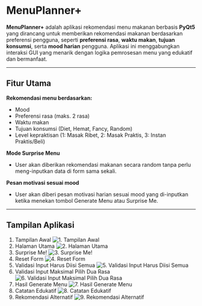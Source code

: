 # MenuPlanner+

**MenuPlanner+** adalah aplikasi rekomendasi menu makanan berbasis **PyQt5** yang dirancang untuk memberikan rekomendasi makanan berdasarkan preferensi pengguna, seperti **preferensi rasa**, **waktu makan**, **tujuan konsumsi**, serta **mood harian** pengguna. Aplikasi ini menggabungkan interaksi GUI yang menarik dengan logika pemrosesan menu yang edukatif dan bermanfaat.

---

## Fitur Utama

**Rekomendasi menu berdasarkan:**  
- Mood
- Preferensi rasa (maks. 2 rasa)
- Waktu makan
- Tujuan konsumsi (Diet, Hemat, Fancy, Random)
- Level kepraktisan (1: Masak Ribet, 2: Masak Praktis, 3: Instan Praktis/Beli)

**Mode Surprise Menu** 
- User akan diberikan rekomendasi makanan secara random tanpa perlu meng-inputkan data di form sama sekali.

**Pesan motivasi sesuai mood** 
- User akan diberi pesan motivasi harian sesuai mood yang di-inputkan ketika menekan tombol Generate Menu atau Surprise Me.

---

## Tampilan Aplikasi
1. Tampilan Awal
![1. Tampilan Awal](tampilan%20UI/tampilan%20awal.png)
2. Halaman Utama
![2. Halaman Utama](tampilan%20UI/halaman%20utama.png)
3. Surprise Me!
![3. Surprise Me!](tampilan%20UI/surprise%20me!.png)
4. Reset Form
![4. Reset Form](tampilan%20UI/reset.png)
5. Validasi Input Harus Diisi Semua
![5. Validasi Input Harus Diisi Semua](tampilan%20UI/input%20harus%20diisi%20semua.png)
6. Validasi Input Maksimal Pilih Dua Rasa
![6. Validasi Input Maksimal Pilih Dua Rasa](tampilan%20UI/maksimal%20pilih%20dua%20rasa.png)
7. Hasil Generate Menu
![7. Hasil Generate Menu](tampilan%20UI/rekomendasi%20lengkap.png)
8. Catatan Edukatif
![8. Catatan Edukatif](tampilan%20UI/peringatan%20kesehatan.png)
9. Rekomendasi Alternatif
![9. Rekomendasi Alternatif](tampilan%20UI/rekomendasi%20alternatif.png)



